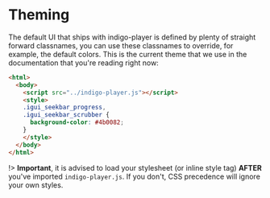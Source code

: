 # Theming

The default UI that ships with indigo-player is defined by plenty of straight forward classnames, you can use these classnames to override, for example, the default colors. This is the current theme that we use in the documentation that you're reading right now:

```html
<html>
  <body>
    <script src="../indigo-player.js"></script>
    <style>
    .igui_seekbar_progress,
    .igui_seekbar_scrubber {
      background-color: #4b0082;
    }
    </style>
  </body>
</html>
```

!> **Important**, it is advised to load your stylesheet (or inline style tag) **AFTER** you've imported `indigo-player.js`. If you don't, CSS precedence will ignore your own styles.
